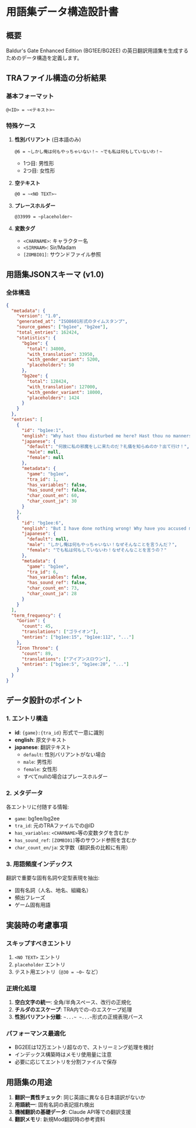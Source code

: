 # 用語集データ構造設計書

## 概要

Baldur's Gate Enhanced Edition (BG1EE/BG2EE) の英日翻訳用語集を生成するためのデータ構造を定義します。

## TRAファイル構造の分析結果

### 基本フォーマット
```
@<ID> = ~<テキスト>~
```

### 特殊ケース

1. **性別バリアント** (日本語のみ)
   ```
   @6 = ~しかし俺は何もやっちゃいない！~ ~でも私は何もしていないわ！~
   ```
   - 1つ目: 男性形
   - 2つ目: 女性形

2. **空テキスト**
   ```
   @0 = ~<NO TEXT>~
   ```

3. **プレースホルダー**
   ```
   @33999 = ~placeholder~
   ```

4. **変数タグ**
   - `<CHARNAME>`: キャラクター名
   - `<SIRMAAM>`: Sir/Madam
   - `[ZOMBI01]`: サウンドファイル参照

## 用語集JSONスキーマ (v1.0)

### 全体構造

```json
{
  "metadata": {
    "version": "1.0",
    "generated_at": "ISO8601形式のタイムスタンプ",
    "source_games": ["bg1ee", "bg2ee"],
    "total_entries": 162424,
    "statistics": {
      "bg1ee": {
        "total": 34000,
        "with_translation": 33950,
        "with_gender_variant": 5200,
        "placeholders": 50
      },
      "bg2ee": {
        "total": 128424,
        "with_translation": 127000,
        "with_gender_variant": 18000,
        "placeholders": 1424
      }
    }
  },
  "entries": [
    {
      "id": "bg1ee:1",
      "english": "Why hast thou disturbed me here? Hast thou no manners? Get out!",
      "japanese": {
        "default": "何故に私の邪魔をしに来たのだ？礼儀を知らぬのか？出て行け！",
        "male": null,
        "female": null
      },
      "metadata": {
        "game": "bg1ee",
        "tra_id": 1,
        "has_variables": false,
        "has_sound_ref": false,
        "char_count_en": 60,
        "char_count_ja": 30
      }
    },
    {
      "id": "bg1ee:6",
      "english": "But I have done nothing wrong! Why have you accused me of such a thing?",
      "japanese": {
        "default": null,
        "male": "しかし俺は何もやっちゃいない！なぜそんなことを言うんだ？",
        "female": "でも私は何もしていないわ！なぜそんなことを言うの？"
      },
      "metadata": {
        "game": "bg1ee",
        "tra_id": 6,
        "has_variables": false,
        "has_sound_ref": false,
        "char_count_en": 73,
        "char_count_ja": 28
      }
    }
  ],
  "term_frequency": {
    "Gorion": {
      "count": 45,
      "translations": ["ゴライオン"],
      "entries": ["bg1ee:15", "bg1ee:112", "..."]
    },
    "Iron Throne": {
      "count": 89,
      "translations": ["アイアンスロウン"],
      "entries": ["bg1ee:5", "bg1ee:20", "..."]
    }
  }
}
```

## データ設計のポイント

### 1. エントリ構造

- **id**: `{game}:{tra_id}` 形式で一意に識別
- **english**: 原文テキスト
- **japanese**: 翻訳テキスト
  - `default`: 性別バリアントがない場合
  - `male`: 男性形
  - `female`: 女性形
  - すべてnullの場合はプレースホルダー

### 2. メタデータ

各エントリに付随する情報:
- `game`: bg1ee/bg2ee
- `tra_id`: 元のTRAファイルでの@ID
- `has_variables`: `<CHARNAME>`等の変数タグを含むか
- `has_sound_ref`: `[ZOMBI01]`等のサウンド参照を含むか
- `char_count_en/ja`: 文字数（翻訳長の比較に有用）

### 3. 用語頻度インデックス

翻訳で重要な固有名詞や定型表現を抽出:
- 固有名詞（人名、地名、組織名）
- 頻出フレーズ
- ゲーム固有用語

## 実装時の考慮事項

### スキップすべきエントリ

1. `<NO TEXT>` エントリ
2. `placeholder` エントリ
3. テスト用エントリ（`@30 = ~0~` など）

### 正規化処理

1. **空白文字の統一**: 全角/半角スペース、改行の正規化
2. **チルダのエスケープ**: TRA内での`~`のエスケープ処理
3. **性別バリアント分離**: `~...~ ~...~`形式の正規表現パース

### パフォーマンス最適化

- BG2EEは12万エントリ超なので、ストリーミング処理を検討
- インデックス構築時はメモリ使用量に注意
- 必要に応じてエントリを分割ファイルで保存

## 用語集の用途

1. **翻訳一貫性チェック**: 同じ英語に異なる日本語訳がないか
2. **用語統一**: 固有名詞の表記揺れ検出
3. **機械翻訳の基礎データ**: Claude API等での翻訳支援
4. **翻訳メモリ**: 新規Mod翻訳時の参考資料

